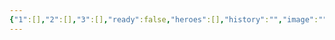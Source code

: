 ```yaml
---
{"1":[],"2":[],"3":[],"ready":false,"heroes":[],"history":"","image":"","images":[],"features":[],"appearance":[],"terms":[],"dg-publish":true,"permalink":"/tabliczy/biblejskie-syuzhety/vethozavetnaya-troicza-i-priznanie-avraama/","dgPassFrontmatter":true}
---
```



